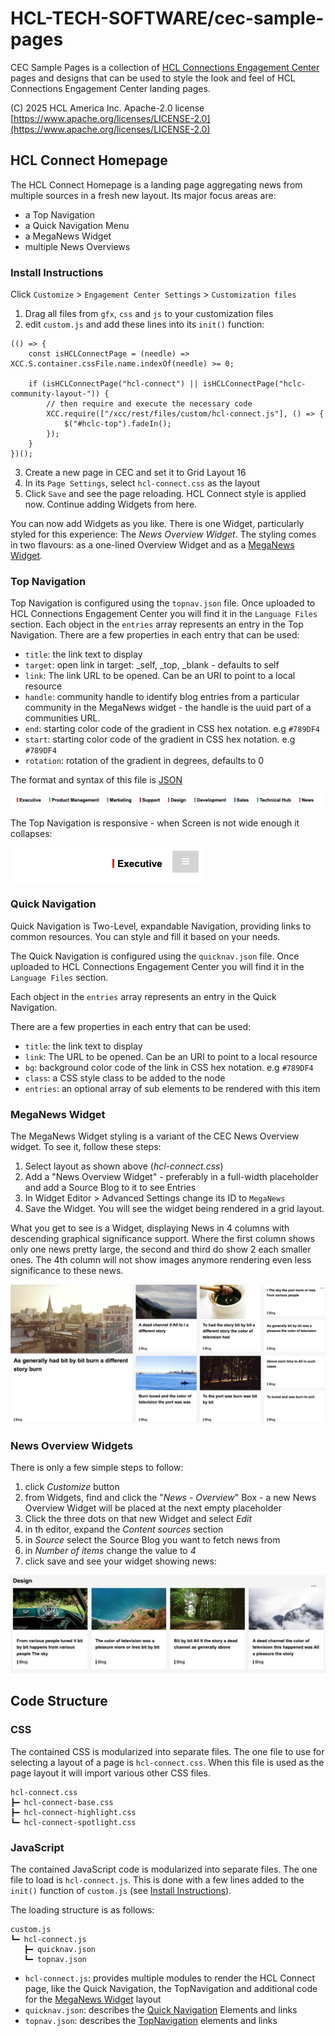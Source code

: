 # HCL-TECH-SOFTWARE/cec-sample-pages

CEC Sample Pages is a collection of [HCL Connections Engagement Center](https://help.hcl-software.com/connections/v8/connectors/icec/icec_welcome.html) pages and designs that can be used to style the look and feel of HCL Connections Engagement Center landing pages.

(C) 2025 HCL America Inc. Apache-2.0 license [https://www.apache.org/licenses/LICENSE-2.0](https://www.apache.org/licenses/LICENSE-2.0)

## HCL Connect Homepage

The HCL Connect Homepage is a landing page aggregating news from multiple sources in a fresh new layout. Its major focus areas are:
- a Top Navigation
- a Quick Navigation Menu
- a MegaNews Widget
- multiple News Overviews

### Install Instructions

Click `Customize` > `Engagement Center Settings` > `Customization files`

1. Drag all files from `gfx`, `css` and `js` to your customization files
2. edit `custom.js` and add these lines into its `init()` function:
```
(() => {
    const isHCLConnectPage = (needle) => XCC.S.container.cssFile.name.indexOf(needle) >= 0;

    if (isHCLConnectPage("hcl-connect") || isHCLConnectPage("hclc-community-layout-")) {
        // then require and execute the necessary code
        XCC.require(["/xcc/rest/files/custom/hcl-connect.js"], () => {
            $("#hclc-top").fadeIn();
        });
    }
})();
```
3. Create a new page in CEC and set it to Grid Layout 16
4. In its `Page Settings`, select `hcl-connect.css` as the layout 
5. Click `Save` and see the page reloading. HCL Connect style is applied now. Continue adding Widgets from here.

You can now add Widgets as you like. There is one Widget, particularly styled for this experience: The _News Overview Widget_. The styling comes in two flavours: as a one-lined Overview Widget and as a [MegaNews Widget](#meganews-widget).

### Top Navigation

Top Navigation is configured using the `topnav.json` file. Once uploaded to HCL Connections Engagement Center you will find it in the `Language Files` section.
Each object in the `entries` array represents an entry in the Top Navigation.
There are a few properties in each entry that can be used:
- `title`: the link text to display
- `target`: open link in target: _self, _top, _blank - defaults to self
- `link`: The link URL to be opened. Can be an URI to point to a local resource
- `handle`: community handle to identify blog entries from a particular community in the MegaNews widget - the handle is the uuid part of a communities URL.
- `end`: starting color code of the gradient in CSS hex notation. e.g `#789DF4`
- `start`: starting color code of the gradient in CSS hex notation. e.g `#789DF4`
- `rotation`: rotation of the gradient in degrees, defaults to 0

The format and syntax of this file is [JSON](https://ecma-international.org/publications-and-standards/standards/ecma-404/)


![The TopNav Widget](./docs/gfx/TopNav-Styling.png "The TopNav Widget")

The Top Navigation is responsive - when Screen is not wide enough it collapses:

![Collapsed TopNav Widget](./docs/gfx/TopNav-Collapsed.png "Collasped TopNav Widget")

### Quick Navigation

Quick Navigation is Two-Level, expandable Navigation, providing links to common resources. You can style and fill it based on your needs.

The Quick Navigation is configured using the `quicknav.json` file. Once uploaded to HCL Connections Engagement Center you will find it in the `Language Files` section.

Each object in the `entries` array represents an entry in the Quick Navigation.

There are a few properties in each entry that can be used:
- `title`: the link text to display
- `link`: The URL to be opened. Can be an URI to point to a local resource
- `bg`: background color code of the link in CSS hex notation. e.g `#789DF4`
- `class`: a CSS style class to be added to the node
- `entries`: an optional array of sub elements to be rendered with this item

### MegaNews Widget

The MegaNews Widget styling is a variant of the CEC News Overview widget. To see it, follow these steps:

1. Select layout as shown above (_hcl-connect.css_)
2. Add a "News Overview Widget" - preferably in a full-width placeholder and add a Source Blog to it to see Entries
3. In Widget Editor > Advanced Settings change its ID to `MegaNews`
4. Save the Widget. You will see the widget being rendered in a grid layout.

What you get to see is a Widget, displaying News in 4 columns with descending graphical significance support. Where the first column shows only one news pretty large, the second and third do show 2 each smaller ones. The 4th column will not show images anymore rendering even less significance to these news.

![The MegaNews Widget](./docs/gfx/MegaNews-Styling.png "The MegaNews Widget")

### News Overview Widgets

There is only a few simple steps to follow:

1. click _Customize_ button
2. from Widgets, find and click the "_News - Overview_" Box - a new News Overview Widget will be placed at the next empty placeholder
3. Click the three dots on that new Widget and select _Edit_
4. in th editor, expand the _Content sources_ section
5. in _Source_ select the Source Blog you want to fetch news from
6. in _Number of items_ change the value to _4_
7. click save and see your widget showing news:

![The News-Overview Widget](./docs/gfx/NewsOverview-Styling.png "The News-Overview Widget")

## Code Structure

### CSS

The contained CSS is modularized into separate files. The one file to use for selecting a layout of a page is `hcl-connect.css`. When this file is used as the page layout it will import various other CSS files.

```
hcl-connect.css
┣━ hcl-connect-base.css
┣━ hcl-connect-highlight.css
┗━ hcl-connect-spotlight.css
```

### JavaScript

The contained JavaScript code is modularized into separate files. The one file to load is `hcl-connect.js`. This is done with a few lines added to the `init()` function of `custom.js` (see [Install Instructions](#install-instructions)).

The loading structure is as follows:

```
custom.js
┗━ hcl-connect.js
   ┣━ quicknav.json
   ┗━ topnav.json
```

- `hcl-connect.js`: provides multiple modules to render the HCL Connect page, like the Quick Navigation, the TopNavigation and additional code for the [MegaNews Widget](#meganews-widget) layout
- `quicknav.json`: describes the [Quick Navigation](#quick-navigation) Elements and links
- `topnav.json`: describes the [TopNavigation](#top-navigation) elements and links